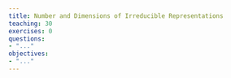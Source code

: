 ```yaml
---
title: Number and Dimensions of Irreducible Representations
teaching: 30
exercises: 0
questions:
- "..."
objectives:
- "..."
---
```

